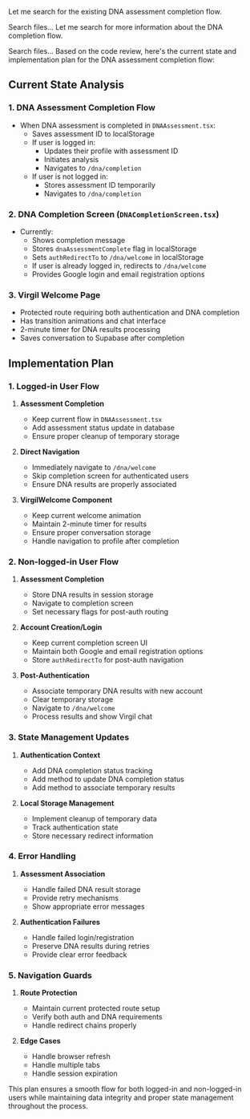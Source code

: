 Let me search for the existing DNA assessment completion flow.

Search files...
Let me search for more information about the DNA completion flow.

Search files...
Based on the code review, here's the current state and implementation plan for the DNA assessment completion flow:

## Current State Analysis

### 1. DNA Assessment Completion Flow
- When DNA assessment is completed in `DNAAssessment.tsx`:
  - Saves assessment ID to localStorage
  - If user is logged in:
    - Updates their profile with assessment ID
    - Initiates analysis
    - Navigates to `/dna/completion`
  - If user is not logged in:
    - Stores assessment ID temporarily
    - Navigates to `/dna/completion`

### 2. DNA Completion Screen (`DNACompletionScreen.tsx`)
- Currently:
  - Shows completion message
  - Stores `dnaAssessmentComplete` flag in localStorage
  - Sets `authRedirectTo` to `/dna/welcome` in localStorage
  - If user is already logged in, redirects to `/dna/welcome`
  - Provides Google login and email registration options

### 3. Virgil Welcome Page
- Protected route requiring both authentication and DNA completion
- Has transition animations and chat interface
- 2-minute timer for DNA results processing
- Saves conversation to Supabase after completion

## Implementation Plan

### 1. Logged-in User Flow
1. **Assessment Completion**
   - Keep current flow in `DNAAssessment.tsx`
   - Add assessment status update in database
   - Ensure proper cleanup of temporary storage

2. **Direct Navigation**
   - Immediately navigate to `/dna/welcome`
   - Skip completion screen for authenticated users
   - Ensure DNA results are properly associated

3. **VirgilWelcome Component**
   - Keep current welcome animation
   - Maintain 2-minute timer for results
   - Ensure proper conversation storage
   - Handle navigation to profile after completion

### 2. Non-logged-in User Flow
1. **Assessment Completion**
   - Store DNA results in session storage
   - Navigate to completion screen
   - Set necessary flags for post-auth routing

2. **Account Creation/Login**
   - Keep current completion screen UI
   - Maintain both Google and email registration options
   - Store `authRedirectTo` for post-auth navigation

3. **Post-Authentication**
   - Associate temporary DNA results with new account
   - Clear temporary storage
   - Navigate to `/dna/welcome`
   - Process results and show Virgil chat

### 3. State Management Updates
1. **Authentication Context**
   - Add DNA completion status tracking
   - Add method to update DNA completion status
   - Add method to associate temporary results

2. **Local Storage Management**
   - Implement cleanup of temporary data
   - Track authentication state
   - Store necessary redirect information

### 4. Error Handling
1. **Assessment Association**
   - Handle failed DNA result storage
   - Provide retry mechanisms
   - Show appropriate error messages

2. **Authentication Failures**
   - Handle failed login/registration
   - Preserve DNA results during retries
   - Provide clear error feedback

### 5. Navigation Guards
1. **Route Protection**
   - Maintain current protected route setup
   - Verify both auth and DNA requirements
   - Handle redirect chains properly

2. **Edge Cases**
   - Handle browser refresh
   - Handle multiple tabs
   - Handle session expiration

This plan ensures a smooth flow for both logged-in and non-logged-in users while maintaining data integrity and proper state management throughout the process.

